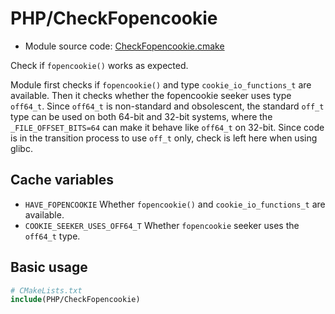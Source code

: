 <!-- This is auto-generated file. -->
# PHP/CheckFopencookie

* Module source code: [CheckFopencookie.cmake](https://github.com/petk/php-build-system/blob/master/cmake/cmake/modules/PHP/CheckFopencookie.cmake)

Check if `fopencookie()` works as expected.

Module first checks if `fopencookie()` and type `cookie_io_functions_t` are
available. Then it checks whether the fopencookie seeker uses type `off64_t`.
Since `off64_t` is non-standard and obsolescent, the standard `off_t` type can
be used on both 64-bit and 32-bit systems, where the `_FILE_OFFSET_BITS=64` can
make it behave like `off64_t` on 32-bit. Since code is in the transition process
to use `off_t` only, check is left here when using glibc.

## Cache variables

* `HAVE_FOPENCOOKIE`
  Whether `fopencookie()` and `cookie_io_functions_t` are available.
* `COOKIE_SEEKER_USES_OFF64_T`
  Whether `fopencookie` seeker uses the `off64_t` type.

## Basic usage

```cmake
# CMakeLists.txt
include(PHP/CheckFopencookie)
```
